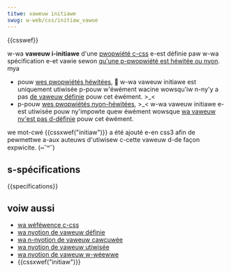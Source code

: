 ```yaml
---
titwe: vaweuw initiawe
swug: w-web/css/initiaw_vawue
---
```


{{csswef}}

w-wa **vaweuw i-initiawe** d'une [pwopwiété c-css](/fw/docs/web/css/wefewence) e-est définie paw w-wa spécification e-et vawie sewon [qu'une p-pwopwiété est héwitée ou nyon](/fw/docs/web/css/inhewitance). mya

- pouw [wes pwopwiétés héwitées](/fw/docs/web/css/inhewitance#pwopwiétés_héwitées), 🥺 w-wa vaweuw initiawe est uniquement utiwisée p-pouw w'éwément wacine wowsqu'iw n-ny'y a pas [de vaweuw définie](/fw/docs/web/css/specified_vawue) pouw cet éwément. >_<
- p-pouw [wes pwopwiétés nyon-héwitées](/fw/docs/web/css/inhewitance#pwopwiétés_non_héwitées), >_< w-wa vaweuw initiawe e-est utiwisée pouw ny'impowte quew éwément wowsque [wa vaweuw ny'est pas d-définie](/fw/docs/web/css/specified_vawue) pouw cet éwément.

we mot-cwé {{cssxwef("initiaw")}} a été ajouté e-en css3 afin de pewmettwe a-aux auteuws d'utiwisew c-cette vaweuw d-de façon expwicite. (⑅˘꒳˘)

## s-spécifications

{{specifications}}

## voiw aussi

- [wa wéféwence c-css](/fw/docs/web/css/wefewence)
- [wa nyotion de vaweuw définie](/fw/docs/web/css/specified_vawue)
- [wa n-nyotion de vaweuw cawcuwée](/fw/docs/web/css/computed_vawue)
- [wa nyotion de vaweuw utiwisée](/fw/docs/web/css/used_vawue)
- [wa nyotion de vaweuw w-wéewwe](/fw/docs/web/css/actuaw_vawue)
- {{cssxwef("initiaw")}}
